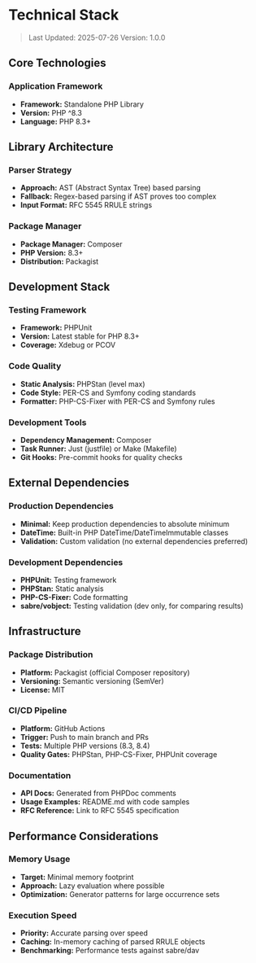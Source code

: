 # Technical Stack

> Last Updated: 2025-07-26
> Version: 1.0.0

## Core Technologies

### Application Framework
- **Framework:** Standalone PHP Library
- **Version:** PHP ^8.3
- **Language:** PHP 8.3+

## Library Architecture

### Parser Strategy
- **Approach:** AST (Abstract Syntax Tree) based parsing
- **Fallback:** Regex-based parsing if AST proves too complex
- **Input Format:** RFC 5545 RRULE strings

### Package Manager
- **Package Manager:** Composer
- **PHP Version:** 8.3+
- **Distribution:** Packagist

## Development Stack

### Testing Framework
- **Framework:** PHPUnit
- **Version:** Latest stable for PHP 8.3+
- **Coverage:** Xdebug or PCOV

### Code Quality
- **Static Analysis:** PHPStan (level max)
- **Code Style:** PER-CS and Symfony coding standards
- **Formatter:** PHP-CS-Fixer with PER-CS and Symfony rules

### Development Tools
- **Dependency Management:** Composer
- **Task Runner:** Just (justfile) or Make (Makefile)
- **Git Hooks:** Pre-commit hooks for quality checks

## External Dependencies

### Production Dependencies
- **Minimal:** Keep production dependencies to absolute minimum
- **DateTime:** Built-in PHP DateTime/DateTimeImmutable classes
- **Validation:** Custom validation (no external dependencies preferred)

### Development Dependencies
- **PHPUnit:** Testing framework
- **PHPStan:** Static analysis
- **PHP-CS-Fixer:** Code formatting
- **sabre/vobject:** Testing validation (dev only, for comparing results)

## Infrastructure

### Package Distribution
- **Platform:** Packagist (official Composer repository)
- **Versioning:** Semantic versioning (SemVer)
- **License:** MIT

### CI/CD Pipeline
- **Platform:** GitHub Actions
- **Trigger:** Push to main branch and PRs
- **Tests:** Multiple PHP versions (8.3, 8.4)
- **Quality Gates:** PHPStan, PHP-CS-Fixer, PHPUnit coverage

### Documentation
- **API Docs:** Generated from PHPDoc comments
- **Usage Examples:** README.md with code samples
- **RFC Reference:** Link to RFC 5545 specification

## Performance Considerations

### Memory Usage
- **Target:** Minimal memory footprint
- **Approach:** Lazy evaluation where possible
- **Optimization:** Generator patterns for large occurrence sets

### Execution Speed
- **Priority:** Accurate parsing over speed
- **Caching:** In-memory caching of parsed RRULE objects
- **Benchmarking:** Performance tests against sabre/dav
